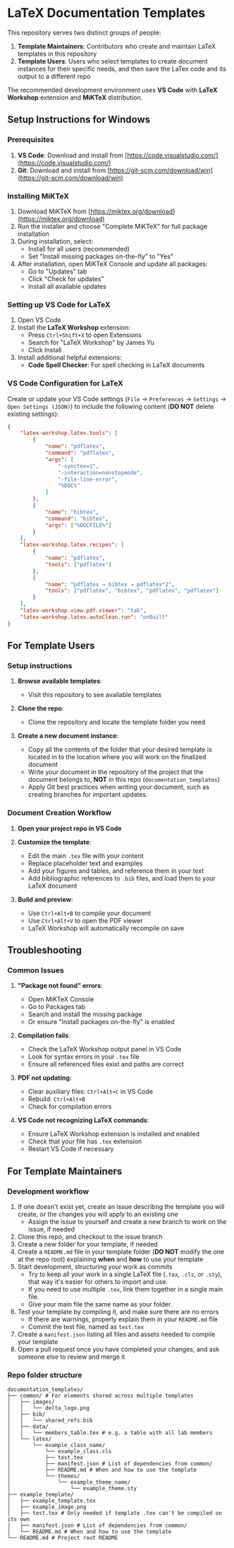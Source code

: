 # LaTeX Documentation Templates

This repository serves two distinct groups of people:

1. **Template Maintainers**: Contributors who create and maintain LaTeX templates in this repository
1. **Template Users**: Users who select templates to create document instances for their specific needs, and then save the LaTex code and its output to a different repo

The recommended development environment uses **VS Code** with **LaTeX Workshop** extension and **MiKTeX** distribution.

## Setup Instructions for Windows

### Prerequisites

1. **VS Code**: Download and install from [https://code.visualstudio.com/](https://code.visualstudio.com/)
1. **Git**: Download and install from [https://git-scm.com/download/win](https://git-scm.com/download/win)

### Installing MiKTeX

1. Download MiKTeX from [https://miktex.org/download](https://miktex.org/download)
1. Run the installer and choose "Complete MiKTeX" for full package installation
1. During installation, select:
   - Install for all users (recommended)
   - Set "Install missing packages on-the-fly" to "Yes"
1. After installation, open MiKTeX Console and update all packages:
   - Go to "Updates" tab
   - Click "Check for updates"
   - Install all available updates

### Setting up VS Code for LaTeX

1. Open VS Code
1. Install the **LaTeX Workshop** extension:
   - Press `Ctrl+Shift+X` to open Extensions
   - Search for "LaTeX Workshop" by James Yu
   - Click Install
1. Install additional helpful extensions:
   - **Code Spell Checker**: For spell checking in LaTeX documents

### VS Code Configuration for LaTeX

Create or update your VS Code settings (`File` → `Preferences` → `Settings` → `Open Settings (JSON)`) to include the following content (**DO NOT** delete existing settings):

```json
{
    "latex-workshop.latex.tools": [
        {
            "name": "pdflatex",
            "command": "pdflatex",
            "args": [
                "-synctex=1",
                "-interaction=nonstopmode",
                "-file-line-error",
                "%DOC%"
            ]
        },
        {
            "name": "bibtex",
            "command": "bibtex",
            "args": ["%DOCFILE%"]
        }
    ],
    "latex-workshop.latex.recipes": [
        {
            "name": "pdflatex",
            "tools": ["pdflatex"]
        },
        {
            "name": "pdflatex → bibtex → pdflatex*2",
            "tools": ["pdflatex", "bibtex", "pdflatex", "pdflatex"]
        }
    ],
    "latex-workshop.view.pdf.viewer": "tab",
    "latex-workshop.latex.autoClean.run": "onBuilt"
}
```

## For Template Users

### Setup instructions

1. **Browse available templates**:
   - Visit this repository to see available templates

1. **Clone the repo**:
   - Clone the repository and locate the template folder you need

1. **Create a new document instance**:
   - Copy all the contents of the folder that your desired template is located in to the location where you will work on the finalized document
   - Write your document in the repository of the project that the document belongs to, **NOT** in this repo (`documentation_templates`)
   - Apply Git best practices when writing your document, such as creating branches for important updates.

### Document Creation Workflow

1. **Open your project repo in VS Code**

1. **Customize the template**:
   - Edit the main `.tex` file with your content
   - Replace placeholder text and examples
   - Add your figures and tables, and reference them in your text
   - Add bibliographic references to `.bib` files, and load them to your LaTeX document

1. **Build and preview**:
   - Use `Ctrl+Alt+B` to compile your document
   - Use `Ctrl+Alt+V` to open the PDF viewer
   - LaTeX Workshop will automatically recompile on save

## Troubleshooting

### Common Issues

1. **"Package not found" errors**:
   - Open MiKTeX Console
   - Go to Packages tab
   - Search and install the missing package
   - Or ensure "Install packages on-the-fly" is enabled

1. **Compilation fails**:
   - Check the LaTeX Workshop output panel in VS Code
   - Look for syntax errors in your `.tex` file
   - Ensure all referenced files exist and paths are correct

1. **PDF not updating**:
   - Clear auxiliary files: `Ctrl+Alt+C` in VS Code
   - Rebuild: `Ctrl+Alt+B`
   - Check for compilation errors

1. **VS Code not recognizing LaTeX commands**:
   - Ensure LaTeX Workshop extension is installed and enabled
   - Check that your file has `.tex` extension
   - Restart VS Code if necessary

## For Template Maintainers

### Development workflow

1. If one doesn't exist yet, create an issue describng the template you will create, or the changes you will apply to an existing one
   - Assign the issue to yourself and create a new branch to work on the issue, if needed
1. Clone this repo, and checkout to the issue branch
1. Create a new folder for your template, if needed
1. Create a `README.md` file in your template folder (**DO NOT** modify the one at the repo root) explaining **when** and **how** to use your template
1. Start development, structuring your work as commits
   - Try to keep all your work in a single LaTeX file (`.tex`, `.cls`, or `.sty`), that way it's easier for others to import and use.
   - If you need to use multiple `.tex`, link them together in a single main file.
   - Give your main file the same name as your folder.
1. Test your template by compiling it, and make sure there are no errors
   - If there are warnings, properly explain them in your `README.md` file
   - Commit the test file, named as `test.tex`
1. Create a `manifest.json` listing all files and assets needed to compile your template
1. Open a pull request once you have completed your changes, and ask someone else to review and merge it

### Repo folder structure

```
documentation_templates/
├── common/ # For elements shared across multiple templates
│   ├── images/
│   │   └── delta_logo.png
│   ├── bib/
│   │   └── shared_refs.bib
│   ├── data/
│   │   └── members_table.tex # e.g. a table with all lab members
│   └── latex/
│       └── example_class_name/
│           └── example_class.cls
│           ├── test.tex
│           ├── manifest.json # List of dependencies from common/
│           ├── README.md # When and how to use the template
│           └── themes/
│               └── example_theme_name/
│                   └── example_theme.sty
├── example_template/
│   ├── example_template.tex
│   ├── example_image.png
│   ├── test.tex # Only needed if template .tex can't be compiled on its own
│   ├── manifest.json # List of dependencies from common/
│   └── README.md # When and how to use the template
└── README.md # Project root README
```